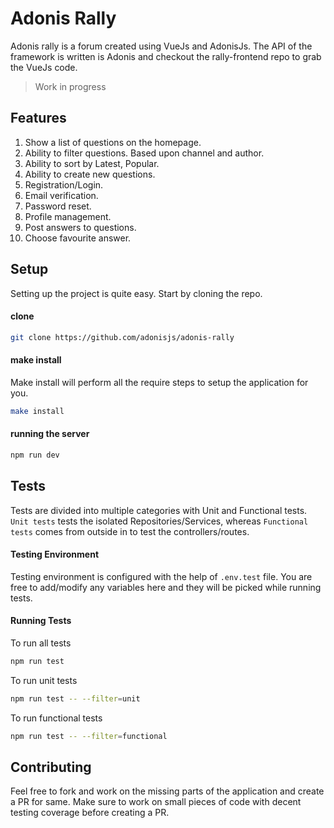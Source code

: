 # Adonis Rally

Adonis rally is a forum created using VueJs and AdonisJs. The API of the framework is written is Adonis and checkout the rally-frontend repo to grab the VueJs code.

> Work in progress

## Features

1. Show a list of questions on the homepage.
2. Ability to filter questions. Based upon channel and author.
3. Ability to sort by Latest, Popular.
4. Ability to create new questions.
5. Registration/Login.
6. Email verification.
7. Password reset.
8. Profile management.
10. Post answers to questions.
11. Choose favourite answer.

## Setup

Setting up the project is quite easy. Start by cloning the repo.

#### clone
```bash
git clone https://github.com/adonisjs/adonis-rally
```

#### make install

Make install will perform all the require steps to setup the application for you.

```bash
make install
```

#### running the server

```bash
npm run dev
```

## Tests

Tests are divided into multiple categories with Unit and Functional tests. `Unit tests` tests the isolated Repositories/Services, whereas `Functional tests` comes from outside in to test the controllers/routes.

#### Testing Environment

Testing environment is configured with the help of `.env.test` file. You are free to add/modify any variables here and they will be picked while running tests.

#### Running Tests
To run all tests
```bash
npm run test
```

To run unit tests
```bash
npm run test -- --filter=unit
```

To run functional tests
```bash
npm run test -- --filter=functional
```


## Contributing

Feel free to fork and work on the missing parts of the application and create a PR for same. Make sure to work on small pieces of code with decent testing coverage before creating a PR.

